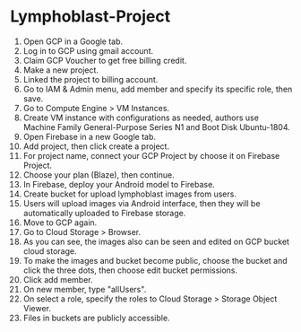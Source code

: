 # Lymphoblast-Project

1. Open GCP in a Google tab.
2. Log in to GCP using gmail account.
3. Claim GCP Voucher to get free billing credit.
4. Make a new project.
5. Linked the project to billing account.
6. Go to IAM & Admin menu, add member and specify its specific role, then save.
7. Go to Compute Engine > VM Instances.
8. Create VM instance with configurations as needed, authors use Machine Family General-Purpose Series N1 and Boot Disk Ubuntu-1804.
9. Open Firebase in a new Google tab.
10. Add project, then click create a project.
11. For project name, connect your GCP Project by choose it on Firebase Project.
12. Choose your plan (Blaze), then continue.
13. In Firebase, deploy your Android model to Firebase.
14. Create bucket for upload lymphoblast images from users.
15. Users will upload images via Android interface, then they will be automatically uploaded to Firebase storage.
16. Move to GCP again.
17. Go to Cloud Storage > Browser.
18. As you can see, the images also can be seen and edited on GCP bucket cloud storage.
19. To make the images and bucket become public, choose the bucket and click the three dots, then choose edit bucket permissions.
20. Click add member.
21. On new member, type "allUsers".
22. On select a role, specify the roles to Cloud Storage > Storage Object Viewer.
23. Files in buckets are publicly accessible.
